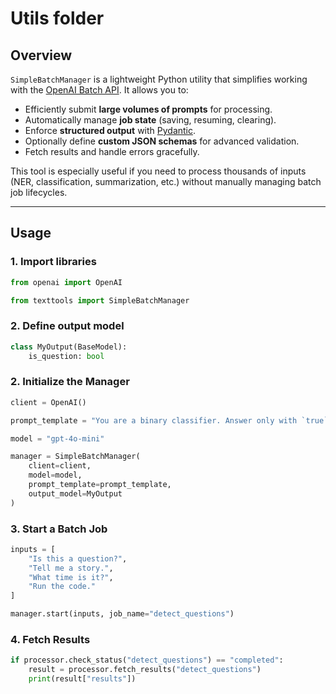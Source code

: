 # Utils folder

## Overview
`SimpleBatchManager` is a lightweight Python utility that simplifies working with the [OpenAI Batch API](https://platform.openai.com/docs/guides/batch). It allows you to:

- Efficiently submit **large volumes of prompts** for processing.  
- Automatically manage **job state** (saving, resuming, clearing).  
- Enforce **structured output** with [Pydantic](https://docs.pydantic.dev/).  
- Optionally define **custom JSON schemas** for advanced validation.  
- Fetch results and handle errors gracefully.  

This tool is especially useful if you need to process thousands of inputs (NER, classification, summarization, etc.) without manually managing batch job lifecycles.

---


## Usage

### 1. Import libraries

```python
from openai import OpenAI

from texttools import SimpleBatchManager
```

### 2. Define output model

```python
class MyOutput(BaseModel):
    is_question: bool
```

### 2. Initialize the Manager

```python
client = OpenAI()

prompt_template = "You are a binary classifier. Answer only with `true` or `false"

model = "gpt-4o-mini"

manager = SimpleBatchManager(
    client=client,
    model=model,
    prompt_template=prompt_template,
    output_model=MyOutput
)
```

### 3. Start a Batch Job

```python
inputs = [
    "Is this a question?",
    "Tell me a story.",
    "What time is it?",
    "Run the code."
]

manager.start(inputs, job_name="detect_questions")
```

### 4. Fetch Results

```python
if processor.check_status("detect_questions") == "completed":
    result = processor.fetch_results("detect_questions")
    print(result["results"])
```
